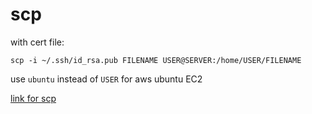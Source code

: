 scp
===

with cert file:

`scp -i ~/.ssh/id_rsa.pub FILENAME USER@SERVER:/home/USER/FILENAME`

use `ubuntu` instead of `USER` for aws ubuntu EC2

[link for scp](https://linuxize.com/post/how-to-use-scp-command-to-securely-transfer-files/)
